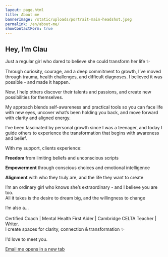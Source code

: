 ```yaml
---
layout: page.html
title: About me
bannerImage: /static/uploads/portrait-main-headshot.jpeg
permalink: /en/about-me/
showContactForm: true
---
```

## Hey, I’m Clau 

Just a regular girl who dared to believe she could transform her life ✨

Through curiosity, courage, and a deep commitment to growth, I’ve moved through trauma, health challenges, and difficult diagnoses. I believed it was possible - and made it happen.

Now, I help others discover their talents and passions, and create new possibilities for themselves.

My approach blends self-awareness and practical tools so you can face life with new eyes, uncover what’s been holding you back, and move forward with clarity and aligned energy.

I’ve been fascinated by personal growth since I was a teenager, and today I guide others to experience the transformation that begins with awareness and belief.

With my support, clients experience:

**Freedom** from limiting beliefs and unconscious scripts

**Empowerment** through conscious choices and emotional intelligence

**Alignment** with who they truly are, and the life they want to create

I’m an ordinary girl who knows she’s extraordinary - and I believe you are too.\
All it takes is the desire to dream big, and the willingness to change

I’m also a… \
\
Certified Coach | Mental Health First Aider | Cambridge CELTA Teacher | Writer.\
I create spaces for clarity, connection & transformation ✨

I'd love to meet you.

<a href="mailto:hello@claudiadecarlo.com" rel="noopener noreferrer" class="btn" target="_blank">Email me <span class="sr-only">opens in a new tab</span></a>

